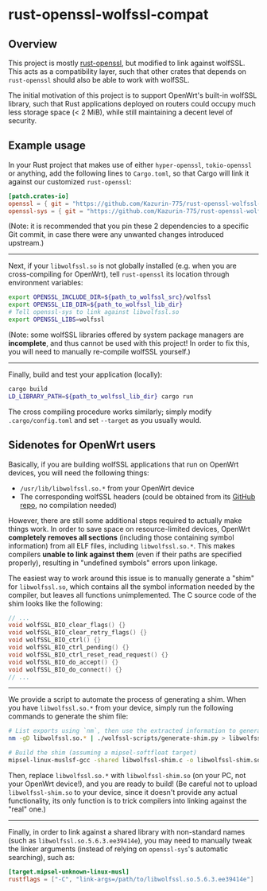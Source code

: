 # rust-openssl-wolfssl-compat

## Overview

This project is mostly [rust-openssl](https://github.com/sfackler/rust-openssl), but modified to link against wolfSSL. This acts as a compatibility layer, such that other crates that depends on `rust-openssl` should also be able to work with wolfSSL.

The initial motivation of this project is to support OpenWrt's built-in wolfSSL library, such that Rust applications deployed on routers could occupy much less storage space (&lt; 2 MiB), while still maintaining a decent level of security.

## Example usage

In your Rust project that makes use of either `hyper-openssl`, `tokio-openssl` or anything, add the following lines to `Cargo.toml`, so that Cargo will link it against our customized `rust-openssl`:

```toml
[patch.crates-io]
openssl = { git = "https://github.com/Kazurin-775/rust-openssl-wolfssl-compat.git" }
openssl-sys = { git = "https://github.com/Kazurin-775/rust-openssl-wolfssl-compat.git" }
```

(Note: it is recommended that you pin these 2 dependencies to a specific Git commit, in case there were any unwanted changes introduced upstream.)

---

Next, if your `libwolfssl.so` is not globally installed (e.g. when you are cross-compiling for OpenWrt), tell `rust-openssl` its location through environment variables:

```sh
export OPENSSL_INCLUDE_DIR=${path_to_wolfssl_src}/wolfssl
export OPENSSL_LIB_DIR=${path_to_wolfssl_lib_dir}
# Tell openssl-sys to link against libwolfssl.so
export OPENSSL_LIBS=wolfssl
```

(Note: some wolfSSL libraries offered by system package managers are **incomplete**, and thus cannot be used with this project! In order to fix this, you will need to manually re-compile wolfSSL yourself.)

---

Finally, build and test your application (locally):

```sh
cargo build
LD_LIBRARY_PATH=${path_to_wolfssl_lib_dir} cargo run
```

The cross compiling procedure works similarly; simply modify `.cargo/config.toml` and set `--target` as you usually would.

## Sidenotes for OpenWrt users

Basically, if you are building wolfSSL applications that run on OpenWrt devices, you will need the following things:

- `/usr/lib/libwolfssl.so.*` from your OpenWrt device
- The corresponding wolfSSL headers (could be obtained from its [GitHub repo](https://github.com/wolfSSL/wolfssl), no compilation needed)

However, there are still some additional steps required to actually make things work. In order to save space on resource-limited devices, OpenWrt **completely removes all sections** (including those containing symbol information) from all ELF files, including `libwolfssl.so.*`. This makes compilers **unable to link against them** (even if their paths are specified properly), resulting in "undefined symbols" errors upon linkage.

The easiest way to work around this issue is to manually generate a "shim" for `libwolfssl.so`, which contains all the symbol information needed by the compiler, but leaves all functions unimplemented. The C source code of the shim looks like the following:

```c
// ...
void wolfSSL_BIO_clear_flags() {}
void wolfSSL_BIO_clear_retry_flags() {}
void wolfSSL_BIO_ctrl() {}
void wolfSSL_BIO_ctrl_pending() {}
void wolfSSL_BIO_ctrl_reset_read_request() {}
void wolfSSL_BIO_do_accept() {}
void wolfSSL_BIO_do_connect() {}
// ...
```

---

We provide a script to automate the process of generating a shim. When you have `libwolfssl.so.*` from your device, simply run the following commands to generate the shim file:

```sh
# List exports using `nm`, then use the extracted information to generate the shim's source code
nm -gD libwolfssl.so.* | ./wolfssl-scripts/generate-shim.py > libwolfssl-shim.c

# Build the shim (assuming a mipsel-softfloat target)
mipsel-linux-muslsf-gcc -shared libwolfssl-shim.c -o libwolfssl-shim.so
```

Then, replace `libwolfssl.so.*` with `libwolfssl-shim.so` (on your PC, not your OpenWrt device!), and you are ready to build! (Be careful not to upload `libwolfssl-shim.so` to your device, since it doesn't provide any actual functionality, its only function is to trick compilers into linking against the "real" one.)

---

Finally, in order to link against a shared library with non-standard names (such as `libwolfssl.so.5.6.3.ee39414e`), you may need to manually tweak the linker arguments (instead of relying on `openssl-sys`'s automatic searching), such as:

```toml
[target.mipsel-unknown-linux-musl]
rustflags = ["-C", "link-args=/path/to/libwolfssl.so.5.6.3.ee39414e"]
```
